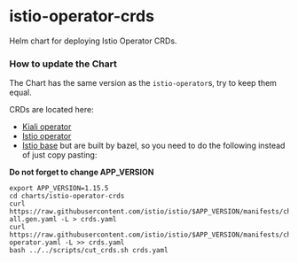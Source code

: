 # istio-operator-crds

Helm chart for deploying Istio Operator CRDs.

### How to update the Chart

The Chart has the same version as the `istio-operator`s, try to keep them equal.

CRDs are located here:
- [Kiali operator](https://github.com/kiali/kiali-operator/blob/v1.63.2/manifests/kiali-ossm/manifests/kiali.monitoringdashboards.crd.yaml)
- [Istio operator](https://github.com/istio/istio/blob/1.15.5/manifests/charts/base/crds/crd-operator.yaml)
- [Istio base](https://github.com/istio/istio/blob/1.15.5/manifests/charts/base/crds/crd-all.gen.yaml) but are built by bazel, so you need to do the following instead of just copy pasting:

**Do not forget to change APP_VERSION**

```
export APP_VERSION=1.15.5
cd charts/istio-operator-crds
curl https://raw.githubusercontent.com/istio/istio/$APP_VERSION/manifests/charts/base/crds/crd-all.gen.yaml -L > crds.yaml
curl https://raw.githubusercontent.com/istio/istio/$APP_VERSION/manifests/charts/base/crds/crd-operator.yaml -L >> crds.yaml
bash ../../scripts/cut_crds.sh crds.yaml
```
